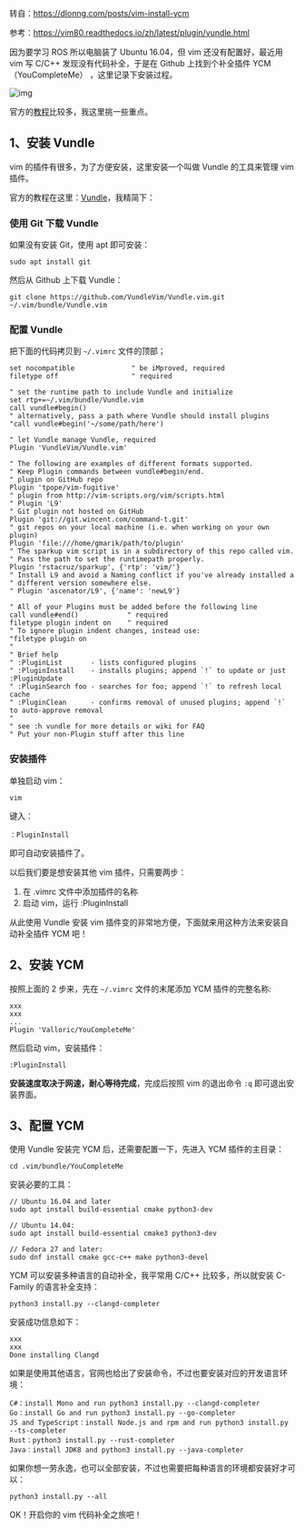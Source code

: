 转自：https://dlonng.com/posts/vim-install-ycm



参考：https://vim80.readthedocs.io/zh/latest/plugin/vundle.html



因为要学习 ROS 所以电脑装了 Ubuntu 16.04，但 vim 还没有配置好，最近用 vim 写 C/C++ 发现没有代码补全，于是在 Github 上找到个补全插件 YCM（YouCompleteMe） ，这里记录下安装过程。

![img](https://camo.githubusercontent.com/1f3f922431d5363224b20e99467ff28b04e810e2/687474703a2f2f692e696d6775722e636f6d2f304f50346f6f642e676966)

官方的[教程](https://github.com/ycm-core/YouCompleteMe#linux-64-bit)比较多，我这里挑一些重点。

## 1、安装 Vundle

vim 的插件有很多，为了方便安装，这里安装一个叫做 Vundle 的工具来管理 vim 插件。

官方的教程在这里：[Vundle](https://github.com/VundleVim/Vundle.vim)，我精简下：

### 使用 Git 下载 Vundle

如果没有安装 Git，使用 apt 即可安装：

```
sudo apt install git
```

然后从 Github 上下载 Vundle：

```
git clone https://github.com/VundleVim/Vundle.vim.git ~/.vim/bundle/Vundle.vim
```

### 配置 Vundle

把下面的代码拷贝到 `~/.vimrc` 文件的顶部；

```
set nocompatible              " be iMproved, required
filetype off                  " required

" set the runtime path to include Vundle and initialize
set rtp+=~/.vim/bundle/Vundle.vim
call vundle#begin()
" alternatively, pass a path where Vundle should install plugins
"call vundle#begin('~/some/path/here')

" let Vundle manage Vundle, required
Plugin 'VundleVim/Vundle.vim'

" The following are examples of different formats supported.
" Keep Plugin commands between vundle#begin/end.
" plugin on GitHub repo
Plugin 'tpope/vim-fugitive'
" plugin from http://vim-scripts.org/vim/scripts.html
" Plugin 'L9'
" Git plugin not hosted on GitHub
Plugin 'git://git.wincent.com/command-t.git'
" git repos on your local machine (i.e. when working on your own plugin)
Plugin 'file:///home/gmarik/path/to/plugin'
" The sparkup vim script is in a subdirectory of this repo called vim.
" Pass the path to set the runtimepath properly.
Plugin 'rstacruz/sparkup', {'rtp': 'vim/'}
" Install L9 and avoid a Naming conflict if you've already installed a
" different version somewhere else.
" Plugin 'ascenator/L9', {'name': 'newL9'}

" All of your Plugins must be added before the following line
call vundle#end()            " required
filetype plugin indent on    " required
" To ignore plugin indent changes, instead use:
"filetype plugin on
"
" Brief help
" :PluginList       - lists configured plugins
" :PluginInstall    - installs plugins; append `!` to update or just :PluginUpdate
" :PluginSearch foo - searches for foo; append `!` to refresh local cache
" :PluginClean      - confirms removal of unused plugins; append `!` to auto-approve removal
"
" see :h vundle for more details or wiki for FAQ
" Put your non-Plugin stuff after this line
```

### 安装插件

单独启动 vim：

```
vim
```

键入：

```
：PluginInstall
```

即可自动安装插件了。

以后我们要是想安装其他 vim 插件，只需要两步：

1. 在 .vimrc 文件中添加插件的名称
2. 启动 vim，运行 :PluginInstall

从此使用 Vundle 安装 vim 插件变的非常地方便，下面就来用这种方法来安装自动补全插件 YCM 吧！

## 2、安装 YCM

按照上面的 2 步来，先在 `~/.vimrc` 文件的末尾添加 YCM 插件的完整名称:

```
xxx
xxx
...
Plugin 'Valloric/YouCompleteMe'
```

然后启动 vim，安装插件：

```
:PluginInstall
```

**安装速度取决于网速，耐心等待完成**，完成后按照 vim 的退出命令 `:q` 即可退出安装界面。

## 3、配置 YCM

使用 Vundle 安装完 YCM 后，还需要配置一下，先进入 YCM 插件的主目录：

```
cd .vim/bundle/YouCompleteMe
```

安装必要的工具：

```
// Ubuntu 16.04 and later
sudo apt install build-essential cmake python3-dev

// Ubuntu 14.04:
sudo apt install build-essential cmake3 python3-dev

// Fedora 27 and later:
sudo dnf install cmake gcc-c++ make python3-devel
```

YCM 可以安装多种语言的自动补全，我平常用 C/C++ 比较多，所以就安装 C-Family 的语言补全支持：

```
python3 install.py --clangd-completer
```

安装成功信息如下：

```
xxx
xxx
Done installing Clangd
```

如果是使用其他语言，官网也给出了安装命令，不过也要安装对应的开发语言环境：

```
C#：install Mono and run python3 install.py --clangd-completer
Go：install Go and run python3 install.py --go-completer
JS and TypeScript：install Node.js and rpm and run python3 install.py --ts-completer
Rust：python3 install.py --rust-completer
Java：install JDK8 and python3 install.py --java-completer
```

如果你想一劳永逸，也可以全部安装，不过也需要把每种语言的环境都安装好才可以：

```
python3 install.py --all
```

OK！开启你的 vim 代码补全之旅吧！



